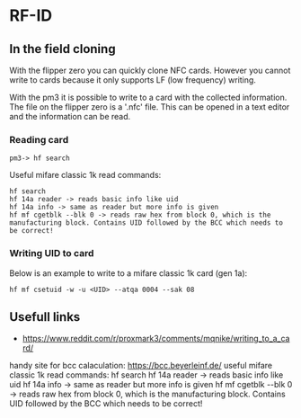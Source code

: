 # RF-ID

## In the field cloning
With the flipper zero you can quickly clone NFC cards. However you cannot write to cards because it only supports LF (low frequency) writing.

With the pm3 it is possible to write to a card with the collected information. The file on the flipper zero is a '.nfc' file. This can be opened in a text editor and the information can be read.

### Reading card
```
pm3-> hf search
```

Useful mifare classic 1k read commands:
```
hf search
hf 14a reader -> reads basic info like uid
hf 14a info -> same as reader but more info is given
hf mf cgetblk --blk 0 -> reads raw hex from block 0, which is the manufacturing block. Contains UID followed by the BCC which needs to be correct!
```

### Writing UID to card
Below is an example to write to a mifare classic 1k card (gen 1a):
```
hf mf csetuid -w -u <UID> --atqa 0004 --sak 08
```


## Usefull links
- https://www.reddit.com/r/proxmark3/comments/mqnike/writing_to_a_card/



handy site for bcc calaculation: https://bcc.beyerleinf.de/
useful mifare classic 1k read commands:
hf search
hf 14a reader -> reads basic info like uid
hf 14a info -> same as reader but more info is given
hf mf cgetblk --blk 0 -> reads raw hex from block 0, which is the manufacturing block. Contains UID followed by the BCC which needs to be correct!
